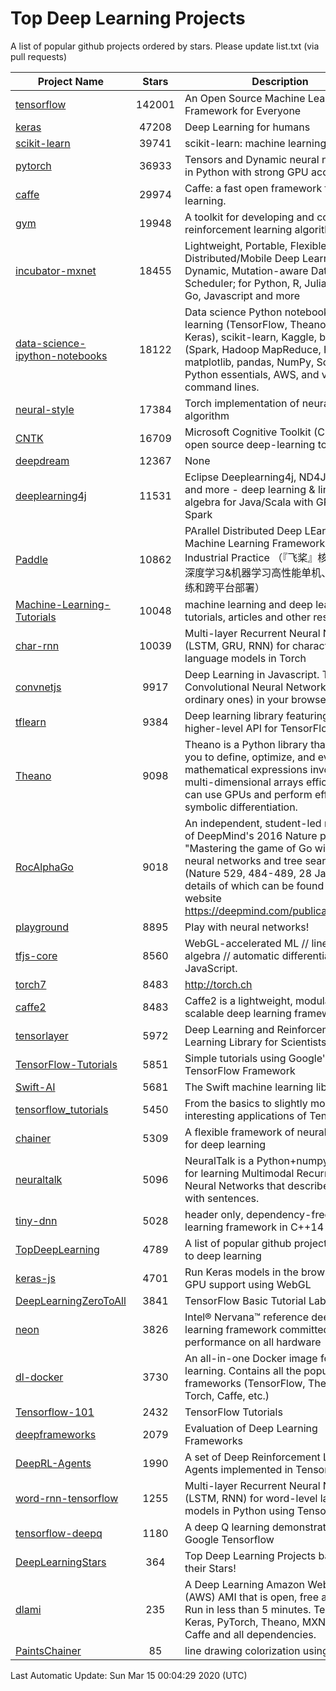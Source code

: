 # Top Deep Learning Projects
A list of popular github projects ordered by stars.
Please update list.txt (via pull requests)

|Project Name| Stars | Description |
| ---------- |:-----:| ----------- |
| [tensorflow](https://github.com/tensorflow/tensorflow) | 142001 | An Open Source Machine Learning Framework for Everyone |
| [keras](https://github.com/keras-team/keras) | 47208 | Deep Learning for humans |
| [scikit-learn](https://github.com/scikit-learn/scikit-learn) | 39741 | scikit-learn: machine learning in Python |
| [pytorch](https://github.com/pytorch/pytorch) | 36933 | Tensors and Dynamic neural networks in Python with strong GPU acceleration |
| [caffe](https://github.com/BVLC/caffe) | 29974 | Caffe: a fast open framework for deep learning. |
| [gym](https://github.com/openai/gym) | 19948 | A toolkit for developing and comparing reinforcement learning algorithms. |
| [incubator-mxnet](https://github.com/apache/incubator-mxnet) | 18455 | Lightweight, Portable, Flexible Distributed/Mobile Deep Learning with Dynamic, Mutation-aware Dataflow Dep Scheduler; for Python, R, Julia, Scala, Go, Javascript and more |
| [data-science-ipython-notebooks](https://github.com/donnemartin/data-science-ipython-notebooks) | 18122 | Data science Python notebooks: Deep learning (TensorFlow, Theano, Caffe, Keras), scikit-learn, Kaggle, big data (Spark, Hadoop MapReduce, HDFS), matplotlib, pandas, NumPy, SciPy, Python essentials, AWS, and various command lines. |
| [neural-style](https://github.com/jcjohnson/neural-style) | 17384 | Torch implementation of neural style algorithm |
| [CNTK](https://github.com/microsoft/CNTK) | 16709 | Microsoft Cognitive Toolkit (CNTK), an open source deep-learning toolkit |
| [deepdream](https://github.com/google/deepdream) | 12367 | None |
| [deeplearning4j](https://github.com/eclipse/deeplearning4j) | 11531 | Eclipse Deeplearning4j, ND4J, DataVec and more - deep learning & linear algebra for Java/Scala with GPUs + Spark |
| [Paddle](https://github.com/PaddlePaddle/Paddle) | 10862 | PArallel Distributed Deep LEarning: Machine Learning Framework from Industrial Practice （『飞桨』核心框架，深度学习&机器学习高性能单机、分布式训练和跨平台部署） |
| [Machine-Learning-Tutorials](https://github.com/ujjwalkarn/Machine-Learning-Tutorials) | 10048 | machine learning and deep learning tutorials, articles and other resources  |
| [char-rnn](https://github.com/karpathy/char-rnn) | 10039 | Multi-layer Recurrent Neural Networks (LSTM, GRU, RNN) for character-level language models in Torch |
| [convnetjs](https://github.com/karpathy/convnetjs) | 9917 | Deep Learning in Javascript. Train Convolutional Neural Networks (or ordinary ones) in your browser. |
| [tflearn](https://github.com/tflearn/tflearn) | 9384 | Deep learning library featuring a higher-level API for TensorFlow. |
| [Theano](https://github.com/Theano/Theano) | 9098 | Theano is a Python library that allows you to define, optimize, and evaluate mathematical expressions involving multi-dimensional arrays efficiently. It can use GPUs and perform efficient symbolic differentiation. |
| [RocAlphaGo](https://github.com/Rochester-NRT/RocAlphaGo) | 9018 | An independent, student-led replication of DeepMind's 2016 Nature publication, "Mastering the game of Go with deep neural networks and tree search" (Nature 529, 484-489, 28 Jan 2016), details of which can be found on their website https://deepmind.com/publications.html. |
| [playground](https://github.com/tensorflow/playground) | 8895 | Play with neural networks! |
| [tfjs-core](https://github.com/tensorflow/tfjs-core) | 8560 | WebGL-accelerated ML // linear algebra // automatic differentiation for JavaScript. |
| [torch7](https://github.com/torch/torch7) | 8483 | http://torch.ch |
| [caffe2](https://github.com/facebookarchive/caffe2) | 8483 | Caffe2 is a lightweight, modular, and scalable deep learning framework. |
| [tensorlayer](https://github.com/tensorlayer/tensorlayer) | 5972 | Deep Learning and Reinforcement Learning Library for Scientists 🔥 |
| [TensorFlow-Tutorials](https://github.com/nlintz/TensorFlow-Tutorials) | 5851 | Simple tutorials using Google's TensorFlow Framework |
| [Swift-AI](https://github.com/Swift-AI/Swift-AI) | 5681 | The Swift machine learning library. |
| [tensorflow_tutorials](https://github.com/pkmital/tensorflow_tutorials) | 5450 | From the basics to slightly more interesting applications of Tensorflow |
| [chainer](https://github.com/chainer/chainer) | 5309 | A flexible framework of neural networks for deep learning |
| [neuraltalk](https://github.com/karpathy/neuraltalk) | 5096 | NeuralTalk is a Python+numpy project for learning Multimodal Recurrent Neural Networks that describe images with sentences. |
| [tiny-dnn](https://github.com/tiny-dnn/tiny-dnn) | 5028 | header only, dependency-free deep learning framework in C++14 |
| [TopDeepLearning](https://github.com/aymericdamien/TopDeepLearning) | 4789 | A list of popular github projects related to deep learning |
| [keras-js](https://github.com/transcranial/keras-js) | 4701 | Run Keras models in the browser, with GPU support using WebGL |
| [DeepLearningZeroToAll](https://github.com/hunkim/DeepLearningZeroToAll) | 3841 | TensorFlow Basic Tutorial Labs |
| [neon](https://github.com/NervanaSystems/neon) | 3826 | Intel® Nervana™ reference deep learning framework committed to best performance on all hardware |
| [dl-docker](https://github.com/floydhub/dl-docker) | 3730 | An all-in-one Docker image for deep learning. Contains all the popular DL frameworks (TensorFlow, Theano, Torch, Caffe, etc.) |
| [Tensorflow-101](https://github.com/sjchoi86/Tensorflow-101) | 2432 | TensorFlow Tutorials |
| [deepframeworks](https://github.com/zer0n/deepframeworks) | 2079 | Evaluation of Deep Learning Frameworks |
| [DeepRL-Agents](https://github.com/awjuliani/DeepRL-Agents) | 1990 | A set of Deep Reinforcement Learning Agents implemented in Tensorflow. |
| [word-rnn-tensorflow](https://github.com/hunkim/word-rnn-tensorflow) | 1255 | Multi-layer Recurrent Neural Networks (LSTM, RNN) for word-level language models in Python using TensorFlow. |
| [tensorflow-deepq](https://github.com/siemanko/tensorflow-deepq) | 1180 | A deep Q learning demonstration using Google Tensorflow |
| [DeepLearningStars](https://github.com/hunkim/DeepLearningStars) | 364 | Top Deep Learning Projects based on their Stars! |
| [dlami](https://github.com/ritchieng/dlami) | 235 | A Deep Learning Amazon Web Service (AWS) AMI that is open, free and works. Run in less than 5 minutes. TensorFlow, Keras, PyTorch, Theano, MXNet, CNTK, Caffe and all dependencies. |
| [PaintsChainer](https://github.com/taizan/PaintsChainer) | 85 | line drawing colorization using chainer |

Last Automatic Update: Sun Mar 15 00:04:29 2020 (UTC)

